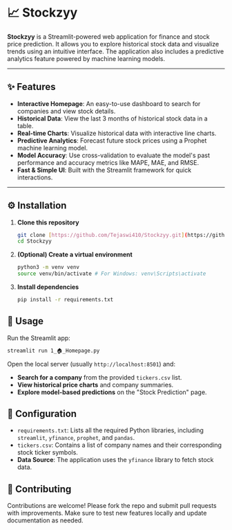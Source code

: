 
# 📈 Stockzyy  

**Stockzyy** is a Streamlit-powered web application for finance and stock price prediction. It allows you to explore historical stock data and visualize trends using an intuitive interface. The application also includes a predictive analytics feature powered by machine learning models.

---

## ✨ Features  

* **Interactive Homepage**: An easy-to-use dashboard to search for companies and view stock details.
* **Historical Data**: View the last 3 months of historical stock data in a table.
* **Real-time Charts**: Visualize historical data with interactive line charts.
* **Predictive Analytics**: Forecast future stock prices using a Prophet machine learning model.
* **Model Accuracy**: Use cross-validation to evaluate the model's past performance and accuracy metrics like MAPE, MAE, and RMSE.
* **Fast & Simple UI**: Built with the Streamlit framework for quick interactions.

---

## ⚙️ Installation  

1.  **Clone this repository**
    ```bash
    git clone [https://github.com/Tejaswi410/Stockzyy.git](https://github.com/Tejaswi410/Stockzyy.git)
    cd Stockzyy
    ```

3.  **(Optional) Create a virtual environment**
    ```bash
    python3 -m venv venv
    source venv/bin/activate # For Windows: venv\Scripts\activate
    ```

5.  **Install dependencies**
    ```bash
    pip install -r requirements.txt
    ```

## 🚀 Usage  

Run the Streamlit app:  

```bash
streamlit run 1_🏠_Homepage.py
````

Open the local server (usually `http://localhost:8501`) and:

  * **Search for a company** from the provided `tickers.csv` list.
  * **View historical price charts** and company summaries.
  * **Explore model-based predictions** on the "Stock Prediction" page.

## 🔧 Configuration

  * `requirements.txt`: Lists all the required Python libraries, including `streamlit`, `yfinance`, `prophet`, and `pandas`.
  * `tickers.csv`: Contains a list of company names and their corresponding stock ticker symbols.
  * **Data Source**: The application uses the `yfinance` library to fetch stock data.


## 🤝 Contributing

Contributions are welcome\! Please fork the repo and submit pull requests with improvements. Make sure to test new features locally and update documentation as needed.


